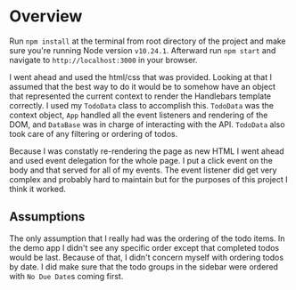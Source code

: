 # Overview

Run `npm install` at the terminal from root directory of the project and make
sure you're running Node version `v10.24.1`. Afterward run `npm start` and navigate
to `http://localhost:3000` in your browser. 

I went ahead and used the html/css that was provided. Looking at that I assumed
that the best way to do it would be to somehow have an object that represented
the current context to render the Handlebars template correctly. I used my 
`TodoData` class to accomplish this. `TodoData` was the context object, `App`
handled all the event listeners and rendering of the DOM, and `DataBase` was
in charge of interacting with the API. `TodoData` also took care of any filtering
or ordering of todos.

Because I was constatly re-rendering the page as new HTML I went ahead and used
event delegation for the whole page. I put a click event on the body and that
served for all of my events. The event listener did get very complex and probably
hard to maintain but for the purposes of this project I think it worked.

## Assumptions

The only assumption that I really had was the ordering of the todo items. In the
demo app I didn't see any specific order except that completed todos would be last.
Because of that, I didn't concern myself with ordering todos by date. I did make
sure that the todo groups in the sidebar were ordered with `No Due Date`s coming
first.


